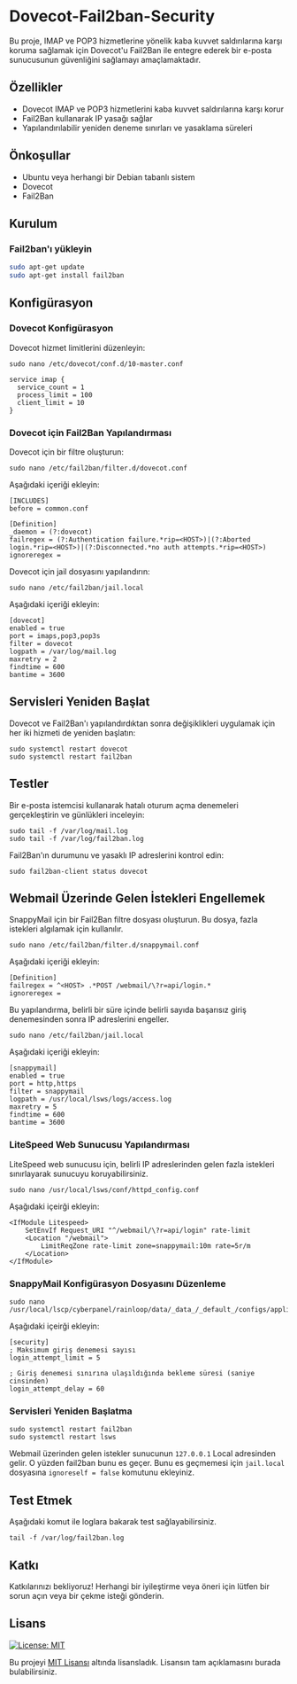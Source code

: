 # Dovecot-Fail2ban-Security

Bu proje, IMAP ve POP3 hizmetlerine yönelik kaba kuvvet saldırılarına karşı koruma sağlamak için Dovecot'u Fail2Ban ile entegre ederek bir e-posta sunucusunun güvenliğini sağlamayı amaçlamaktadır.


## Özellikler

- Dovecot IMAP ve POP3 hizmetlerini kaba kuvvet saldırılarına karşı korur
- Fail2Ban kullanarak IP yasağı sağlar
- Yapılandırılabilir yeniden deneme sınırları ve yasaklama süreleri


## Önkoşullar

- Ubuntu veya herhangi bir Debian tabanlı sistem
- Dovecot
- Fail2Ban

## Kurulum

### Fail2ban'ı yükleyin

```sh
sudo apt-get update
sudo apt-get install fail2ban
```


## Konfigürasyon

### Dovecot Konfigürasyon

Dovecot hizmet limitlerini düzenleyin:

```
sudo nano /etc/dovecot/conf.d/10-master.conf
```

```
service imap {
  service_count = 1
  process_limit = 100
  client_limit = 10
}
```


### Dovecot için Fail2Ban Yapılandırması

Dovecot için bir filtre oluşturun:

```
sudo nano /etc/fail2ban/filter.d/dovecot.conf
```

Aşağıdaki içeriği ekleyin:

```
[INCLUDES]
before = common.conf

[Definition]
_daemon = (?:dovecot)
failregex = (?:Authentication failure.*rip=<HOST>)|(?:Aborted login.*rip=<HOST>)|(?:Disconnected.*no auth attempts.*rip=<HOST>)
ignoreregex =
```


Dovecot için jail dosyasını yapılandırın:

```
sudo nano /etc/fail2ban/jail.local
```

Aşağıdaki içeriği ekleyin:

```
[dovecot]
enabled = true
port = imaps,pop3,pop3s
filter = dovecot
logpath = /var/log/mail.log
maxretry = 2
findtime = 600
bantime = 3600
```

## Servisleri Yeniden Başlat

Dovecot ve Fail2Ban'ı yapılandırdıktan sonra değişiklikleri uygulamak için her iki hizmeti de yeniden başlatın:

```
sudo systemctl restart dovecot
sudo systemctl restart fail2ban
```


## Testler

Bir e-posta istemcisi kullanarak hatalı oturum açma denemeleri gerçekleştirin ve günlükleri inceleyin:

```
sudo tail -f /var/log/mail.log
sudo tail -f /var/log/fail2ban.log
```

Fail2Ban'ın durumunu ve yasaklı IP adreslerini kontrol edin:

```
sudo fail2ban-client status dovecot
```

## Webmail Üzerinde Gelen İstekleri Engellemek

SnappyMail için bir Fail2Ban filtre dosyası oluşturun. Bu dosya, fazla istekleri algılamak için kullanılır.

```
sudo nano /etc/fail2ban/filter.d/snappymail.conf
```

Aşağıdaki içeriği ekleyin:

```
[Definition]
failregex = ^<HOST> .*POST /webmail/\?r=api/login.*
ignoreregex =
```

Bu yapılandırma, belirli bir süre içinde belirli sayıda başarısız giriş denemesinden sonra IP adreslerini engeller.


```
sudo nano /etc/fail2ban/jail.local
```

Aşağıdaki içeriği ekleyin:

```
[snappymail]
enabled = true
port = http,https
filter = snappymail
logpath = /usr/local/lsws/logs/access.log
maxretry = 5
findtime = 600
bantime = 3600
```

### LiteSpeed Web Sunucusu Yapılandırması

LiteSpeed web sunucusu için, belirli IP adreslerinden gelen fazla istekleri sınırlayarak sunucuyu koruyabilirsiniz.

```
sudo nano /usr/local/lsws/conf/httpd_config.conf
```

Aşağıdaki içeirği ekleyin:

```
<IfModule Litespeed>
    SetEnvIf Request_URI "^/webmail/\?r=api/login" rate-limit
    <Location "/webmail">
        LimitReqZone rate-limit zone=snappymail:10m rate=5r/m
    </Location>
</IfModule>
```


### SnappyMail Konfigürasyon Dosyasını Düzenleme

```
sudo nano /usr/local/lscp/cyberpanel/rainloop/data/_data_/_default_/configs/application.ini
```

Aşağıdaki içeirği ekleyin:

```
[security]
; Maksimum giriş denemesi sayısı
login_attempt_limit = 5

; Giriş denemesi sınırına ulaşıldığında bekleme süresi (saniye cinsinden)
login_attempt_delay = 60
```

### Servisleri Yeniden Başlatma

```
sudo systemctl restart fail2ban
sudo systemctl restart lsws
```

Webmail üzerinden gelen istekler sunucunun  `127.0.0.1` Local adresinden gelir. O yüzden fail2ban bunu es geçer. Bunu es geçmemesi için `jail.local` dosyasına `ignoreself = false` komutunu ekleyiniz.


## Test Etmek

Aşağıdaki komut ile loglara bakarak test sağlayabilirsiniz.

```
tail -f /var/log/fail2ban.log
```



## Katkı

Katkılarınızı bekliyoruz! Herhangi bir iyileştirme veya öneri için lütfen bir sorun açın veya bir çekme isteği gönderin.



## Lisans

[![License: MIT](https://img.shields.io/badge/License-MIT-yellow.svg)](https://opensource.org/licenses/MIT)

Bu projeyi [MIT Lisansı](https://opensource.org/licenses/MIT) altında lisansladık. Lisansın tam açıklamasını burada bulabilirsiniz.











